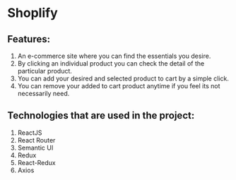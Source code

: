 # Shoplify 

## Features: 
1. An e-commerce site where you can find the essentials you desire.  
2. By clicking an individual product you can check the detail of the particular product.
3. You can add your desired and selected product to cart by a simple click. 
4. You can remove your added to cart product anytime if you feel its not necessarily need. 

## Technologies that are used in the project: 
1. ReactJS
2. React Router 
3. Semantic UI 
4. Redux 
5. React-Redux 
6. Axios 